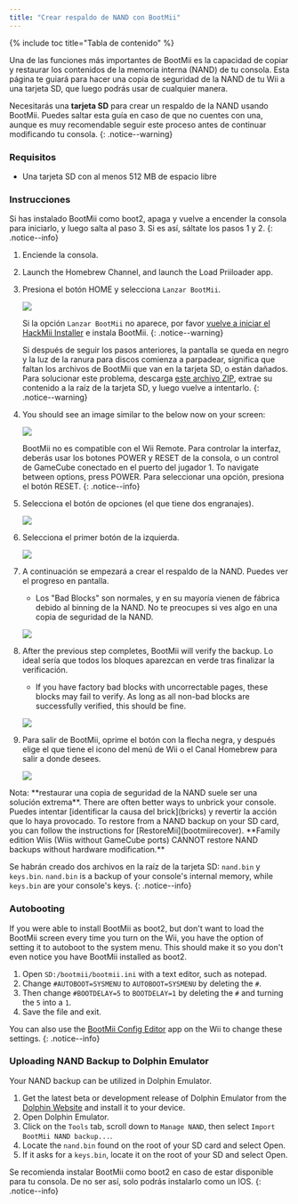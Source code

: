 ```yaml
---
title: "Crear respaldo de NAND con BootMii"
---
```


{% include toc title="Tabla de contenido" %}

Una de las funciones más importantes de BootMii es la capacidad de copiar y restaurar los contenidos de la memoria interna (NAND) de tu consola. Esta página te guiará para hacer una copia de seguridad de la NAND de tu Wii a una tarjeta SD, que luego podrás usar de cualquier manera.

Necesitarás una **tarjeta SD** para crear un respaldo de la NAND usando BootMii. Puedes saltar esta guía en caso de que no cuentes con una, aunque es muy recomendable seguir este proceso antes de continuar modificando tu consola.
{: .notice--warning}

### Requisitos

* Una tarjeta SD con al menos 512 MB de espacio libre

### Instrucciones

Si has instalado BootMii como boot2, apaga y vuelve a encender la consola para iniciarlo, y luego salta al paso 3. Si es así, sáltate los pasos 1 y 2.
{: .notice--info}

1. Enciende la consola.
1. Launch the Homebrew Channel, and launch the Load Priiloader app.
1. Presiona el botón HOME y selecciona `Lanzar BootMii`.

    ![](/images/bootmii/BootMii_HBC.png)

    Si la opción `Lanzar BootMii` no aparece, por favor [vuelve a iniciar el HackMii Installer](hackmii) e instala BootMii.
    {: .notice--warning}

    Si después de seguir los pasos anteriores, la pantalla se queda en negro y la luz de la ranura para discos comienza a parpadear, significa que faltan los archivos de BootMii que van en la tarjeta SD, o están dañados. Para solucionar este problema, descarga [este archivo ZIP](https://static.hackmii.com/bootmii_sd_files.zip), extrae su contenido a la raíz de la tarjeta SD, y luego vuelve a intentarlo.
    {: .notice--warning}

1. You should see an image similar to the below now on your screen:

    ![](/images/bootmii/BootMii_Main.png)

    BootMii no es compatible con el Wii Remote. Para controlar la interfaz, deberás usar los botones POWER y RESET de la consola, o un control de GameCube conectado en el puerto del jugador 1. To navigate between options, press POWER. Para seleccionar una opción, presiona el botón RESET.
    {: .notice--info}

1. Selecciona el botón de opciones (el que tiene dos engranajes).

    ![](/images/bootmii/BootMii_Gears.png)

1. Selecciona el primer botón de la izquierda.

    ![](/images/bootmii/BootMii_Backup.png)

1. A continuación se empezará a crear el respaldo de la NAND. Puedes ver el progreso en pantalla.
    + Los "Bad Blocks" son normales, y en su mayoría vienen de fábrica debido al binning de la NAND. No te preocupes si ves algo en una copia de seguridad de la NAND.

    ![](/images/bootmii/BootMii_NAND_Backup.png)

1. After the previous step completes, BootMii will verify the backup. Lo ideal sería que todos los bloques aparezcan en verde tras finalizar la verificación.
    + If you have factory bad blocks with uncorrectable pages, these blocks may fail to verify. As long as all non-bad blocks are successfully verified, this should be fine.

    ![](/images/bootmii/BootMii_NAND_Backup_Verify.png)

1. Para salir de BootMii, oprime el botón con la flecha negra, y después elige el que tiene el icono del menú de Wii o el Canal Homebrew para salir a donde desees.

    ![](/images/bootmii/BootMii_Return.png)

<div id="restore-notice" class="notice" markdown="1">
Nota: **restaurar una copia de seguridad de la NAND suele ser una solución extrema**. There are often better ways to unbrick your console.
Puedes intentar [identificar la causa del brick](bricks) y revertir la acción que lo haya provocado.
To restore from a NAND backup on your SD card, you can follow the instructions for [RestoreMii](bootmiirecover). **Family edition Wiis (Wiis without GameCube ports) CANNOT restore NAND backups without hardware modification.**
</div>

Se habrán creado dos archivos en la raíz de la tarjeta SD: `nand.bin` y `keys.bin`. `nand.bin` is a backup of your console's internal memory, while `keys.bin` are your console's keys.
{: .notice--info}

### Autobooting

If you were able to install BootMii as boot2, but don't want to load the BootMii screen every time you turn on the Wii, you have the option of setting it to autoboot to the system menu. This should make it so you don't even notice you have BootMii installed as boot2.

1. Open `SD:/bootmii/bootmii.ini` with a text editor, such as notepad.
1. Change `#AUTOBOOT=SYSMENU` to `AUTOBOOT=SYSMENU` by deleting the `#`.
1. Then change `#BOOTDELAY=5` to `BOOTDELAY=1` by deleting the `#` and turning the `5` into a `1`.
1. Save the file and exit.

You can also use the [BootMii Config Editor](https://oscwii.org/library/app/BootMiiConfigurationEditor) app on the Wii to change these settings.
{: .notice--info}

### Uploading NAND Backup to Dolphin Emulator

Your NAND backup can be utilized in Dolphin Emulator.

1. Get the latest beta or development release of Dolphin Emulator from the [Dolphin Website](https://dolphin-emu.org/) and install it to your device.
1. Open Dolphin Emulator.
1. Click on the `Tools` tab, scroll down to `Manage NAND`, then select `Import BootMii NAND backup...`.
1. Locate the `nand.bin` found on the root of your SD card and select Open.
1. If it asks for a `keys.bin`, locate it on the root of your SD and select Open.

Se recomienda instalar BootMii como boot2 en caso de estar disponible para tu consola. De no ser así, solo podrás instalarlo como un IOS.
{: .notice--info}
